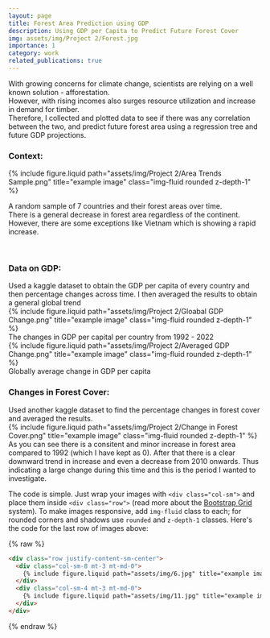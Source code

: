 ```yaml
---
layout: page
title: Forest Area Prediction using GDP
description: Using GDP per Capita to Predict Future Forest Cover
img: assets/img/Project 2/Forest.jpg
importance: 1
category: work
related_publications: true
---
```


With growing concerns for climate change, scientists are relying on a well known solution - afforestation. 
<br>
However, with rising incomes also surges resource utilization and increase in demand for timber.
<br>
Therefore, I collected and plotted data to see if there was any correlation between the two, and predict future forest area using a regression tree and future GDP projections.

<h3>Context: </h3>
<div class="row justify-content-sm-center">
    <div class="col-sm-8 mt-3 mt-md-0">
        {% include figure.liquid path="assets/img/Project 2/Area Trends Sample.png" title="example image" class="img-fluid rounded z-depth-1" %}
    </div>
</div>

A random sample of 7 countries and their forest areas over time. <br>
There is a general decrease in forest area regardless of the continent. However, there are some exceptions like Vietnam which is showing a rapid increase.

<br>

<h3>Data on GDP: </h3>
Used a kaggle dataset to obtain the GDP per capita of every country and then percentage changes across time.
I then averaged the results to obtain a general global trend

<div class="row justify-content-sm-center">
    <div class="col-sm-8 mt-3 mt-md-0">
        {% include figure.liquid path="assets/img/Project 2/Gloabal GDP Change.png" title="example image" class="img-fluid rounded z-depth-1" %}
    </div>
</div>
<div class="caption">
    The changes in GDP per capital per country from 1992 - 2022
</div>

<div class="row justify-content-sm-center">
    <div class="col-sm-8 mt-3 mt-md-0">
        {% include figure.liquid path="assets/img/Project 2/Averaged GDP Change.png" title="example image" class="img-fluid rounded z-depth-1" %}
    </div>
</div>
<div class="caption">
    Globally average change in GDP per capita
</div>


<h3>Changes in Forest Cover: </h3>
Used another kaggle dataset to find the percentage changes in forest cover and averaged the results.
<div class="row justify-content-sm-center">
    <div class="col-sm-8 mt-3 mt-md-0">
        {% include figure.liquid path="assets/img/Project 2/Change in Forest Cover.png" title="example image" class="img-fluid rounded z-depth-1" %}
    </div>
</div>
As you can see there is a consitent and minor increase in forest area compared to 1992 (which I have kept as 0). After that there is a clear downward trend in increase and even a decrease from 2010 onwards. Thus indicating a large change during this time and this is the period I wanted to investigate.


The code is simple.
Just wrap your images with `<div class="col-sm">` and place them inside `<div class="row">` (read more about the <a href="https://getbootstrap.com/docs/4.4/layout/grid/">Bootstrap Grid</a> system).
To make images responsive, add `img-fluid` class to each; for rounded corners and shadows use `rounded` and `z-depth-1` classes.
Here's the code for the last row of images above:

{% raw %}

```html
<div class="row justify-content-sm-center">
  <div class="col-sm-8 mt-3 mt-md-0">
    {% include figure.liquid path="assets/img/6.jpg" title="example image" class="img-fluid rounded z-depth-1" %}
  </div>
  <div class="col-sm-4 mt-3 mt-md-0">
    {% include figure.liquid path="assets/img/11.jpg" title="example image" class="img-fluid rounded z-depth-1" %}
  </div>
</div>
```

{% endraw %}
